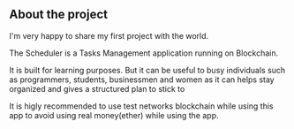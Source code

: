 ## About the project

I'm very happy to share my first project with the world.

The Scheduler is a Tasks Management application running on Blockchain.

It is built for learning purposes. But it can be useful to busy individuals such as programmers, students, businessmen and women as it can helps stay organized and gives a structured plan to stick to

It is higly recommended to use test networks blockchain while using this app to avoid using real money(ether) while using the app. 
